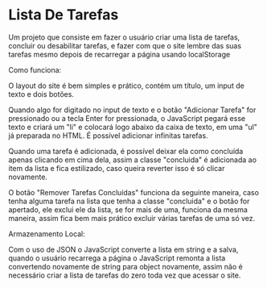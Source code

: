 # Lista De Tarefas
Um projeto que consiste em fazer o usuário criar uma lista de tarefas, concluir ou desabilitar tarefas, e fazer com que o site lembre das suas tarefas mesmo depois de recarregar a página usando localStorage

Como funciona:

O layout do site é bem simples e prático, contém um título, um input de texto e dois botões.

Quando algo for digitado no input de texto e o botão "Adicionar Tarefa" for pressionado ou a tecla Enter for pressionada, o JavaScript pegará esse texto e criará um "li" e colocará logo abaixo da caixa de texto, em uma "ul" já preparada no HTML. É possível adicionar infinitas tarefas.

Quando uma tarefa é adicionada, é possível deixar ela como concluída apenas clicando em cima dela, assim a classe "concluida" é adicionada ao item da lista e fica estilizado, caso queira reverter isso é só clicar novamente.

O botão "Remover Tarefas Concluídas" funciona da seguinte maneira, caso tenha alguma tarefa na lista que tenha a classe "concluida" e o botão for apertado, ele exclui ele da lista, se for mais de uma, funciona da mesma maneira, assim fica bem mais prático excluir várias tarefas de uma só vez.

Armazenamento Local:

Com o uso de JSON o JavaScript converte a lista em string e a salva, quando o usuário recarrega a página o JavaScript remonta a lista convertendo novamente de string para object novamente, assim não é necessário criar a lista de tarefas do zero toda vez que acessar o site.